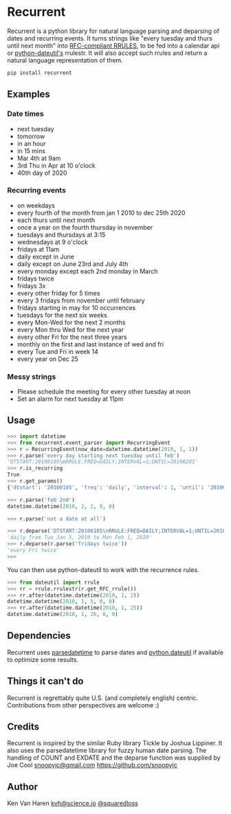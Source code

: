 # Recurrent
Recurrent is a python library for natural language parsing and deparsing of dates and recurring
events. It turns strings like "every tuesday and thurs until next month"
into [RFC-compliant RRULES][1], to be fed into a calendar api or [python-dateutil's][2]
rrulestr.  It will also accept such rrules and return a natural language representation of them.

```sh
pip install recurrent
```

## Examples
### Date times
* next tuesday
* tomorrow
* in an hour
* in 15 mins
* Mar 4th at 9am
* 3rd Thu in Apr at 10 o'clock
* 40th day of 2020

### Recurring events
* on weekdays
* every fourth of the month from jan 1 2010 to dec 25th 2020
* each thurs until next month
* once a year on the fourth thursday in november
* tuesdays and thursdays at 3:15
* wednesdays at 9 o'clock
* fridays at 11am
* daily except in June
* daily except on June 23rd and July 4th
* every monday except each 2nd monday in March
* fridays twice
* fridays 3x
* every other friday for 5 times
* every 3 fridays from november until february
* fridays starting in may for 10 occurrences
* tuesdays for the next six weeks
* every Mon-Wed for the next 2 months
* every Mon thru Wed for the next year
* every other Fri for the next three years
* monthly on the first and last instance of wed and fri
* every Tue and Fri in week 14
* every year on Dec 25

### Messy strings
* Please schedule the meeting for every other tuesday at noon
* Set an alarm for next tuesday at 11pm

## Usage
```python
>>> import datetime
>>> from recurrent.event_parser import RecurringEvent
>>> r = RecurringEvent(now_date=datetime.datetime(2010, 1, 1))
>>> r.parse('every day starting next tuesday until feb')
'DTSTART:20100105\nRRULE:FREQ=DAILY;INTERVAL=1;UNTIL=20100201'
>>> r.is_recurring
True
>>> r.get_params()
{'dtstart': '20100105', 'freq': 'daily', 'interval': 1, 'until': '20100201'}

>>> r.parse('feb 2nd')
datetime.datetime(2010, 2, 2, 0, 0)

>>> r.parse('not a date at all')

>>> r.deparse('DTSTART:20100105\nRRULE:FREQ=DAILY;INTERVAL=1;UNTIL=20100201')
'daily from Tue Jan 5, 2010 to Mon Feb 1, 2010'
>>> r.deparse(r.parse('fridays twice'))
'every Fri twice'
>>>
```

You can then use python-dateutil to work with the recurrence rules.
```python
>>> from dateutil import rrule
>>> rr = rrule.rrulestr(r.get_RFC_rrule())
>>> rr.after(datetime.datetime(2010, 1, 2))
datetime.datetime(2010, 1, 5, 0, 0)
>>> rr.after(datetime.datetime(2010, 1, 25))
datetime.datetime(2010, 1, 26, 0, 0)
```

## Dependencies
Recurrent uses [parsedatetime][3] to parse dates and [python.dateutil][2] if available to optimize some results.

## Things it can't do

Recurrent is regrettably quite U.S. (and completely english) centric. Contributions from other perspectives are welcome :)

## Credits
Recurrent is inspired by the similar Ruby library Tickle by Joshua
Lippiner. It also uses the parsedatetime library for fuzzy human date
parsing.  The handling of COUNT and EXDATE and the deparse function was
supplied by Joe Cool snoopyjc@gmail.com https://github.com/snoopyjc

## Author
Ken Van Haren kvh@science.io [@squaredloss](http://twitter.com/squaredloss)

[1]: http://www.kanzaki.com/docs/ical/rrule.html
[2]: https://pypi.org/project/python-dateutil
[3]: https://github.com/bear/parsedatetime
[4]: https://github.com/kvh/parsedatetime
